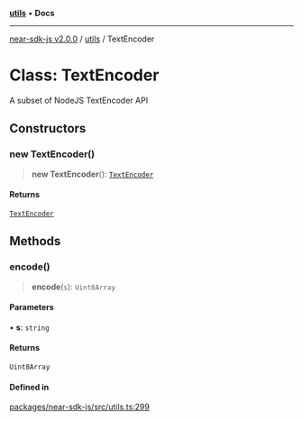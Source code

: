 [**utils**](../README.md) • **Docs**

***

[near-sdk-js v2.0.0](../../packages.md) / [utils](../README.md) / TextEncoder

# Class: TextEncoder

A subset of NodeJS TextEncoder API

## Constructors

### new TextEncoder()

> **new TextEncoder**(): [`TextEncoder`](TextEncoder.md)

#### Returns

[`TextEncoder`](TextEncoder.md)

## Methods

### encode()

> **encode**(`s`): `Uint8Array`

#### Parameters

• **s**: `string`

#### Returns

`Uint8Array`

#### Defined in

[packages/near-sdk-js/src/utils.ts:299](https://github.com/dim-daskalov/near-sdk-js/blob/306b0e9106179b8fa9fa5a5e519a844314d6230e/packages/near-sdk-js/src/utils.ts#L299)
